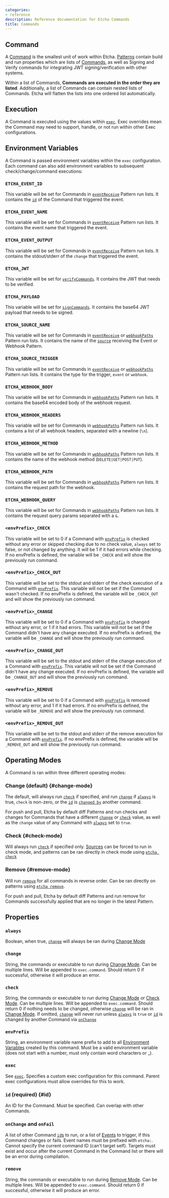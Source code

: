 ```yaml
---
categories:
- reference
description: Reference documentation for Etcha Commands
title: Commands
---
```


## Command

A [Command](#command) is the smallest unit of work within Etcha.  [Patterns](../patterns) contain build and run properties which are lists of [Commands](#commands), as well as Signing and Verify commands for integrating JWT signing/verification with other systems.

Within a list of Commands, **Commands are executed in the order they are listed**.  Additionally, a list of Commands can contain nested lists of Commands.  Etcha will flatten the lists into one ordered list automatically.

## Execution

A Command is executed using the values within [`exec`](../config#exec).  Exec overrides mean the Command may need to support, handle, or not run within other Exec configurations.

## Environment Variables

A Command is passed environment variables within the `exec` configuration.  Each command can also add environment variables to subsequent check/change/command executions:

### `ETCHA_EVENT_ID`

This variable will be set for Commands in [`eventReceive`](../config#eventReceive) Pattern run lists.  It contains the [`id`](#id) of the Command that triggered the event.

### `ETCHA_EVENT_NAME`

This variable will be set for Commands in [`eventReceive`](../config#eventReceive) Pattern run lists.  It contains the event name that triggered the event.

### `ETCHA_EVENT_OUTPUT`

This variable will be set for Commands in [`eventReceive`](../config#eventReceive) Pattern run lists.  It contains the stdout/stderr of the `change` that triggered the event.

### `ETCHA_JWT`

This variable will be set for [`verifyCommands`]("../config#verifyCommands).  It contains the JWT that needs to be verified.

### `ETCHA_PAYLOAD`

This variable will be set for [`signCommands`]("../config#signCommands).  It contains the base64 JWT payload that needs to be signed.

### `ETCHA_SOURCE_NAME`

This variable will be set for Commands in [`eventReceive`](../config#eventReceive) or [`webhookPaths`](../config#webhookPaths) Pattern run lists.  It contains the name of the [`source`](../config#sources) receiving the Event or Webhook Pattern.

### `ETCHA_SOURCE_TRIGGER`

This variable will be set for Commands in [`eventReceive`](../config#eventReceive) or [`webhookPaths`](../config#webhookPaths) Pattern run lists.  It contains the type for the trigger, `event` or `webhook`.

### `ETCHA_WEBHOOK_BODY`

This variable will be set for Commands in [`webhookPaths`](../config#webhookPaths) Pattern run lists.  It contains the base64 encoded body of the webhook request.

### `ETCHA_WEBHOOK_HEADERS`

This variable will be set for Commands in [`webhookPaths`](../config#webhookPaths) Pattern run lists.  It contains a list of all webhook headers, separated with a newline (`\n`).

### `ETCHA_WEBHOOK_METHOD`

This variable will be set for Commands in [`webhookPaths`](../config#webhookPaths) Pattern run lists.  It contains the name of the webhook method (`DELETE|GET|POST|PUT`).

### `ETCHA_WEBHOOK_PATH`

This variable will be set for Commands in [`webhookPaths`](../config#webhookPaths) Pattern run lists.  It contains the request path for the webhook.

### `ETCHA_WEBHOOK_QUERY`

This variable will be set for Commands in [`webhookPaths`](../config#webhookPaths) Pattern run lists.  It contains the request query params separated with a `&`.

### `<envPrefix>_CHECK`

This variable will be set to 0 if a Command with [`envPrefix`](#envPrefix) is checked without any error or skipped checking due to no check value, `always` set to false, or not changed by anything.  It will be 1 if it had errors while checking.  If no envPrefix is defined, the variable will be `_CHECK` and will show the previously run command.

### `<envPrefix>_CHECK_OUT`

This variable will be set to the stdout and stderr of the check execution of a Command with [`envPrefix`](#envPrefix).  This variable will not be set if the Command wasn't checked.  If no envPrefix is defined, the variable will be `_CHECK_OUT` and will show the previously run command.

### `<envPrefix>_CHANGE`

This variable will be set to 0 if a Command with [`envPrefix`](#envPrefix) is changed without any error, or 1 if it had errors.  This variable will not be set if the Command didn't have any change executed.  If no envPrefix is defined, the variable will be `_CHANGE` and will show the previously run command.

### `<envPrefix>_CHANGE_OUT`

This variable will be set to the stdout and stderr of the change execution of a Command with [`envPrefix`](#envPrefix).  This variable will not be set if the Command didn't have any change executed.  If no envPrefix is defined, the variable will be `_CHANGE_OUT` and will show the previously run command.

### `<envPrefix>_REMOVE`

This variable will be set to 0 if a Command with [`envPrefix`](#envPrefix) is removed without any error, and 1 if it had errors.  If no envPrefix is defined, the variable will be `_REMOVE` and will show the previously run command.

### `<envPrefix>_REMOVE_OUT`

This variable will be set to the stdout and stderr of the remove execution for a Command with [`envPrefix`](#envPrefix).  If no envPrefix is defined, the variable will be `_REMOVE_OUT` and will show the previously run command.

## Operating Modes

A Command is ran within three different operating modes:

### Change (default) {#change-mode}

The default, will always run [`check`](#check) if specified, and run [`change`](#change) if [`always`](#always) is true, `check` is non-zero, or the [`id`](#id) is [`changed by`](#onChange) another command.

For push and pull, Etcha by default diff Patterns and run checks and changes for Commands that have a different [`change`](#change) or [`check`](#check) value, as well as the `change` value of any Command with [`always`](#always) set to `true`.

### Check {#check-mode}

Will always run [`check`](#check) if specified only.  [Sources](../config#sources) can be forced to run in check mode, and patterns can be ran directly in check mode using [`etcha check`](../cli#check)

### Remove {#remove-mode}

Will run [`remove`](#remove) for all commands in reverse order.   Can be ran directly on patterns using [`etcha remove`](../cli#remove).

For push and pull, Etcha by default diff Patterns and run remove for Commands successfully applied that are no longer in the latest Pattern.

## Properties

### `always`

Boolean, when true, [`change`](#change) will always be ran during [Change Mode](#change-mode)

### `change`

String, the commands or executable to run during [Change Mode](#change-mode).  Can be multiple lines.  Will be appended to `exec.command`.  Should return 0 if successful, otherwise it will produce an error.

### `check`

String, the commands or executable to run during [Change Mode](#change-mode) or [Check Mode](#check-mode).  Can be multiple lines.  Will be appended to `exec.command`.  Should return 0 if nothing needs to be changed, otherwise [`change`](#change) will be ran in [Change Mode](#change-mode).  If omitted, [`change`](#change) will never run unless [`always`](#always) is `true` or [`id`](#id) is changed by another Command via [`onChange`](#onChange)

### `envPrefix`

String, an environment variable name prefix to add to all [Environment Variables](#environment-variables) created by this command.  Must be a valid environment variable (does not start with a number, must only contain word characters or _).

### `exec`

See [`exec`](../config#exec).  Specifies a custom exec configuration for this command.  Parent exec configurations must allow overrides for this to work.

### `id` (required) {#id}

An ID for the Command.  Must be specified.  Can overlap with other Commands.

### `onChange` and `onFail`

A list of other Command [`id`s](#id) to run, or a list of [Events](../events) to trigger, if this Command changes or fails.  Event names must be prefixed with `etcha:`.  Cannot specify the current command ID (can't target self).  Targets must exist and occur after the current Command in the Command list or there will be an error during compilation.

### `remove`

String, the commands or executable to run during [Remove Mode](#remove-mode).  Can be multiple lines.  Will be appended to `exec.command`.  Should return 0 if successful, otherwise it will produce an error.
